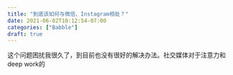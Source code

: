 ```yaml
---
title: "到底该如何与微信、Instagram相处？"
date: 2021-06-02T10:12:54-07:00
categories: ["Babble"]
draft: true
---
```


这个问题困扰我很久了，到目前也没有很好的解决办法。社交媒体对于注意力和deep work的